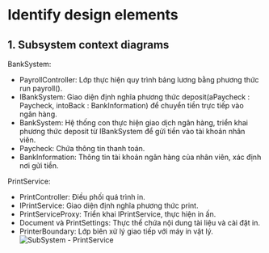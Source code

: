 # Identify design elements
## 1. Subsystem context diagrams
BankSystem:  
- PayrollController: Lớp thực hiện quy trình bảng lương bằng phương thức run payroll().
- IBankSystem: Giao diện định nghĩa phương thức deposit(aPaycheck : Paycheck, intoBack : BankInformation) để chuyển tiền trực tiếp vào ngân hàng.
- BankSystem: Hệ thống con thực hiện giao dịch ngân hàng, triển khai phương thức deposit từ IBankSystem để gửi tiền vào tài khoản nhân viên.
- Paycheck: Chứa thông tin thanh toán.
- BankInformation: Thông tin tài khoản ngân hàng của nhân viên, xác định nơi gửi tiền.

PrintService:  
- PrintController: Điều phối quá trình in.
- IPrintService: Giao diện định nghĩa phương thức print.
- PrintServiceProxy: Triển khai IPrintService, thực hiện in ấn.
- Document và PrintSettings: Thực thể chứa nội dung tài liệu và cài đặt in.
- PrinterBoundary: Lớp biên xử lý giao tiếp với máy in vật lý.
![SubSystem - PrintService](https://www.planttext.com/api/plantuml/png/h5DBJiCm4Dtx5DvH9De3H0XLK1PT82721OmpJImvTh37GFYSZ0L7uWfC4YTf4w4k88l8djzxRsRy_VcrzYWSXb8pTi8ti5C6E1R0hwn1PxK6nwKMthFsps-TChZdUsEy-Hmy1l3OUXUPbQ44WppXctWyunuGbSaz6TkeDDvFsSS4UMiGt4v8OAe_yMtCSK-ARX6q-W-qD3pusYEK56XVwauiLsMbeIb5IMtOG6M_3v5Fb_X7KeSApzzNgpd6XFerqSF86Fe1zN0z7qcpweYaIFNopag96aORuH_8YZnxIIA7LBt2f8QqsheRcytjbO9699MQjVlI1fC9Ly-N2jpWYxWUJ7PletEH2HG3KfpZ7MY1oXfVgCgpwMukbnUJnKbuQ3er7ruJEcMHa9Ao34P9WQJdMM7nI-PcdFQn-kcu0sqeMvF8vlNz0000__y30000)
